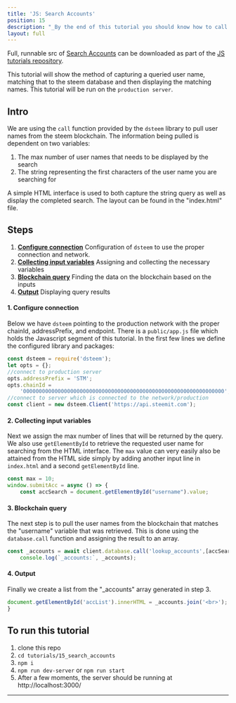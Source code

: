 ```yaml
---
title: 'JS: Search Accounts'
position: 15
description: "_By the end of this tutorial you should know how to call a list of user names from the steem blockchain_"
layout: full
---              
```

<span class="fa-pull-left top-of-tutorial-repo-link"><span class="first-word">Full</span>, runnable src of [Search Accounts](https://github.com/steemit/devportal-tutorials-js/tree/master/tutorials/15_search_accounts) can be downloaded as part of the [JS tutorials repository](https://github.com/steemit/devportal-tutorials-js).</span>
<br>



This tutorial will show the method of capturing a queried user name, matching that to the steem database and then displaying the matching names. This tutorial will be run on the `production server`.

## Intro

We are using the `call` function provided by the `dsteem` library to pull user names from the steem blockchain. The information being pulled is dependent on two variables:

1.  The max number of user names that needs to be displayed by the search
2.  The string representing the first characters of the user name you are searching for

A simple HTML interface is used to both capture the string query as well as display the completed search. The layout can be found in the "index.html" file.

## Steps

1. [**Configure connection**](#configure_connection) Configuration of `dsteem` to use the proper connection and network.
2. [**Collecting input variables**](#collecting_input_variables) Assigning and collecting the necessary variables
3. [**Blockchain query**](#blockchain_query) Finding the data on the blockchain based on the inputs
4. [**Output**](#output) Displaying query results


#### 1. **Configure connection**<a name="configure_connection"></a>

Below we have `dsteem` pointing to the production network with the proper chainId, addressPrefix, and endpoint. There is a `public/app.js` file which holds the Javascript segment of this tutorial. In the first few lines we define the configured library and packages:

```javascript
const dsteem = require('dsteem');
let opts = {};
//connect to production server
opts.addressPrefix = 'STM';
opts.chainId =
	'0000000000000000000000000000000000000000000000000000000000000000';
//connect to server which is connected to the network/production
const client = new dsteem.Client('https://api.steemit.com');
```

#### 2.  **Collecting input variables**<a name="collecting_input_variables"></a>

Next we assign the max number of lines that will be returned by the query. We also use `getElementById` to retrieve the requested user name for searching from the HTML interface. The `max` value can very easily also be attained from the HTML side simply by adding another input line in `index.html` and a second `getElementById` line.

```javascript
const max = 10;
window.submitAcc = async () => {
    const accSearch = document.getElementById("username").value;
```

#### 3.  **Blockchain query**<a name="blockchain_query"></a>

The next step is to pull the user names from the blockchain that matches the "username" variable that was retrieved. This is done using the `database.call` function and assigning the result to an array.

```javascript
const _accounts = await client.database.call('lookup_accounts',[accSearch, max]);
    console.log(`_accounts:`, _accounts);
```

#### 4.  **Output**<a name="output"></a>

Finally we create a list from the "_accounts" array generated in step 3.

```javascript
document.getElementById('accList').innerHTML = _accounts.join('<br>');
}
```

## To run this tutorial

1.  clone this repo
2.  `cd tutorials/15_search_accounts`
3.  `npm i`
4.  `npm run dev-server` or `npm run start`
5.  After a few moments, the server should be running at http://localhost:3000/


---
